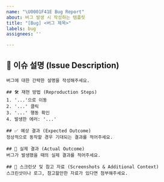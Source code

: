 ```yaml
---
name: "\U0001F41E Bug Report"
about: 버그 발생 시 작성하는 템플릿
title: "[Bug] <버그 제목>"
labels: bug
assignees: ''

---
```


## 📝 이슈 설명 (Issue Description)
    버그에 대한 간략한 설명을 작성해주세요.
    
    ## 🛠 재현 방법 (Reproduction Steps)
    1. '...'으로 이동
    2. '...' 클릭
    3. '...' 행동 확인
    4. 발생한 에러: '...'
    
    ## ✅ 예상 결과 (Expected Outcome)
    정상적으로 동작할 경우 기대되는 결과를 적어주세요.
    
    ## 🚩 실제 결과 (Actual Outcome)
    버그가 발생했을 때의 실제 결과를 적어주세요.
    
    ## 🔗 스크린샷 및 참고 자료 (Screenshots & Additional Context)
    스크린샷이나 로그, 참고할만한 자료가 있다면 첨부해주세요.
